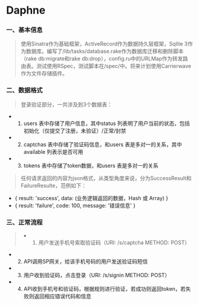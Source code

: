Daphne
======

### 一、基本信息

>    使用Sinatra作为基础框架，ActiveRecord作为数据持久层框架，Sqlite 3作为数据库。编写了/lib/tasks/database.rake作为数据库迁移和删除脚本（rake db:migrate和rake db:drop），config.ru中的URLMap作为转发路由表。测试使用RSpec，测试脚本在/spec/中。将来计划使用Carrierwave作为文件存储插件。

### 二、数据格式

>    登录验证部分，一共涉及到3个数据表：
*    1. users 表中存储了用户信息，其中status 列表明了用户当前的状态，包括初始化（仅提交了注册，未验证）/正常/封禁
*    2. captchas 表中存储了验证码信息，和users 表是多对一的关系，其中available 列表示是否可用
*    3. tokens 表中存储了token数据，和users 表是多对一的关系

>    任何请求返回的内容为json格式，从类型角度来说，分为SuccessResult和FailureResulte，范例如下：
*    { result: 'success', data: (业务逻辑返回的数据，Hash 或 Array) }
*    { result: 'failure', code: 100, message: '错误信息' }

### 三、正常流程

> *    1. 用户发送手机号索取验证码（URI: /s/captcha METHOD: POST）
*    2. API调用SP网关，给该手机号码的用户发送验证码短信
*    3. 用户收到验证码，点击登录（URI: /s/signin METHOD: POST）
*    4. API收到手机号和验证码，根据规则进行验证，若成功则返回token，若失败则返回相应错误代码和信息
